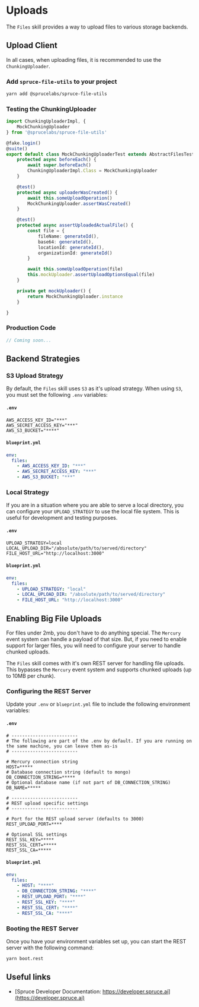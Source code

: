 # Uploads

The `Files` skill provides a way to upload files to various storage backends.

## Upload Client

In all cases, when uploading files, it is recommended to use the `ChunkingUploader`.

### Add `spruce-file-utils` to your project

```bash
yarn add @sprucelabs/spruce-file-utils
```

### Testing the ChunkingUploader

```typescript
import ChunkingUploaderImpl, {
    MockChunkingUploader
} from '@sprucelabs/spruce-file-utils'

@fake.login()
@suite()
export default class MockChunkingUploaderTest extends AbstractFilesTest {
    protected async beforeEach() {
        await super.beforeEach()
        ChunkingUploaderImpl.Class = MockChunkingUploader
    }

    @test()
    protected async uploaderWasCreated() {
        await this.someUploadOperation()
        MockChunkingUploader.assertWasCreated()
    }

    @test()
    protected async assertUploadedActualFile() {
        const file = {
            fileName: generateId(),
            base64: generateId(),
            locationId: generateId(),
            organizationId: generateId()
        }

        await this.someUploadOperation(file)
        this.mockUploader.assertUploadOptionsEqual(file)
    }

    private get mockUploader() {
        return MockChunkingUploader.instance
    }

}

```

### Production Code

```typescript
// Coming soon...
```

## Backend Strategies

### S3 Upload Strategy

By default, the `Files` skill uses `S3` as it's upload strategy. When using `S3`, you must set the following `.env` variables:

#### `.env`
```.env
AWS_ACCESS_KEY_ID="***"
AWS_SECRET_ACCESS_KEY="***"
AWS_S3_BUCKET="****"
```

#### `blueprint.yml`
```yml
env:
  files:
    - AWS_ACCESS_KEY_ID: "***"
    - AWS_SECRET_ACCESS_KEY: "***"
    - AWS_S3_BUCKET: "***"
```

### Local Strategy
If you are in a situation where you are able to serve a local directory, you can configure your `UPLOAD_STRATEGY` to use the local file system. This is useful for development and testing purposes.

#### `.env`
```.env
UPLOAD_STRATEGY=local
LOCAL_UPLOAD_DIR="/absolute/path/to/served/directory"
FILE_HOST_URL="http://localhost:3000"
```

#### `blueprint.yml`
```yml
env:
  files:
    - UPLOAD_STRATEGY: "local"
    - LOCAL_UPLOAD_DIR: "/absolute/path/to/served/directory"
    - FILE_HOST_URL: "http://localhost:3000"

```
## Enabling Big File Uploads
For files under 2mb, you don't have to do anything special. The `Mercury` event system can handle a payload of that size. But, if you need to enable support for larger files, you will need to configure your server to handle chunked uploads.

The `Files` skill comes with it's own REST server for handling file uploads. This bypasses the `Mercury` event system and supports chunked uploads (up to 10MB per chunk).

### Configuring the REST Server

Update your `.env` or `blueprint.yml` file to include the following environment variables:


#### `.env`

```.env
# -------------------------
# The following are part of the .env by default. If you are running on the same machine, you can leave them as-is
# -------------------------

# Mercury connection string
HOST=***** 
# Database connection string (default to mongo)
DB_CONNECTION_STRING=*****
# Optional database name (if not part of DB_CONNECTION_STRING)
DB_NAME=*****

# -------------------------
# REST upload specific settings
# -------------------------

# Port for the REST upload server (defaults to 3000)
REST_UPLOAD_PORT=****

# Optional SSL settings
REST_SSL_KEY=*****
REST_SSL_CERT=*****
REST_SSL_CA=*****
```

#### `blueprint.yml`
```yml
env:
  files:
    - HOST: "****"
    - DB_CONNECTION_STRING: "****"
    - REST_UPLOAD_PORT: "****"
    - REST_SSL_KEY: "****"
    - REST_SSL_CERT: "****"
    - REST_SSL_CA: "****"
```

### Booting the REST Server

Once you have your environment variables set up, you can start the REST server with the following command:

```bash
yarn boot.rest
```

## Useful links

- [Spruce Developer Documentation: https://developer.spruce.ai](https://developer.spruce.ai)
